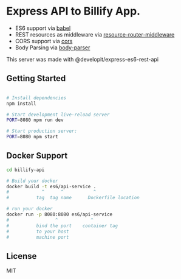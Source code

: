 Express API to Billify App.
==================================

- ES6 support via [babel](https://babeljs.io)
- REST resources as middleware via [resource-router-middleware](https://github.com/developit/resource-router-middleware)
- CORS support via [cors](https://github.com/troygoode/node-cors)
- Body Parsing via [body-parser](https://github.com/expressjs/body-parser)

This server was made with @developit/express-es6-rest-api

Getting Started
---------------

```sh

# Install dependencies
npm install

# Start development live-reload server
PORT=8080 npm run dev

# Start production server:
PORT=8080 npm start

```
Docker Support
------
```sh
cd billify-api

# Build your docker
docker build -t es6/api-service .
#            ^      ^           ^
#          tag  tag name      Dockerfile location

# run your docker
docker run -p 8080:8080 es6/api-service
#                 ^            ^
#          bind the port    container tag
#          to your host
#          machine port   

```

License
-------
MIT
